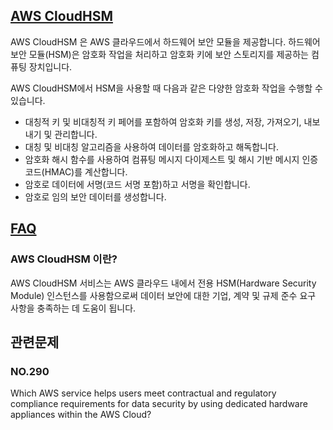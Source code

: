 ## [AWS CloudHSM](https://docs.aws.amazon.com/ko_kr/cloudhsm/latest/userguide/introduction.html)

AWS CloudHSM 은 AWS 클라우드에서 하드웨어 보안 모듈을 제공합니다. 하드웨어 보안 모듈(HSM)은 암호화 작업을 처리하고 암호화 키에 보안 스토리지를 제공하는 컴퓨팅 장치입니다.

AWS CloudHSM에서 HSM을 사용할 때 다음과 같은 다양한 암호화 작업을 수행할 수 있습니다.

   * 대칭적 키 및 비대칭적 키 페어를 포함하여 암호화 키를 생성, 저장, 가져오기, 내보내기 및 관리합니다.
   * 대칭 및 비대칭 알고리즘을 사용하여 데이터를 암호화하고 해독합니다.
   * 암호화 해시 함수를 사용하여 컴퓨팅 메시지 다이제스트 및 해시 기반 메시지 인증 코드(HMAC)를 계산합니다.
   * 암호로 데이터에 서명(코드 서명 포함)하고 서명을 확인합니다.
   * 암호로 임의 보안 데이터를 생성합니다.

## [FAQ](https://aws.amazon.com/ko/cloudhsm/faqs/)

### AWS CloudHSM 이란?
AWS CloudHSM 서비스는 AWS 클라우드 내에서 전용 HSM(Hardware Security Module) 인스턴스를 사용함으로써 데이터 보안에 대한 기업, 계약 및 규제 준수 요구 사항을 충족하는 데 도움이 됩니다.

## 관련문제

### NO.290 
Which AWS service helps users meet contractual and regulatory compliance requirements for data security by using dedicated hardware appliances within the AWS Cloud?

